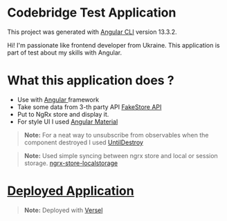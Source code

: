 
# Codebridge Test Application
This project was generated with [Angular CLI](https://github.com/angular/angular-cli) version 13.3.2.

Hi! I'm passionate like frontend developer from Ukraine. This application is part of test about my skills with Angular.

# What this application does ?

- Use with  [Angular ](https://angular.io/) framework
- Take some data from 3-th party API [FakeStore API](https://fakestoreapi.com/)
- Put to NgRx store and display it.
- For style UI I used [Angular Material](https://material.angular.io/)
> **Note:**   For a neat way to unsubscribe from observables when the component destroyed I used [UntilDestroy](https://github.com/ngneat/until-destroy)

> **Note:** Used simple syncing between ngrx store and local or session storage. [ngrx-store-localstorage](https://www.npmjs.com/package/ngrx-store-localstorage)

# [Deployed Application](https://codebridge-shop-app.vercel.app/)

> **Note:**  Deployed with [Versel](https://vercel.com/)

